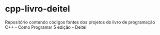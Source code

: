# cpp-livro-deitel
Repositório contendo códigos fontes dos projetos do livro de programação C++ - Como Programar 5 edição - Deitel

